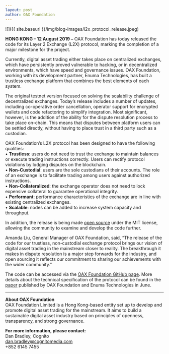 ```yaml
---
layout: post
author: OAX Foundation
---
```

![]({{ site.baseurl }}/img/blog-images/l2x_protocol_release.jpeg)

**HONG KONG – 12 August 2019 –** OAX Foundation has today released the code for its Layer 2 Exchange (L2X) protocol, marking the completion of a major milestone for the project.

Currently, digital asset trading either takes place on centralized exchanges, which have persistently proved vulnerable to hacking, or in decentralized environments, which have speed and governance issues.  OAX Foundation, working with its development partner, Enuma Technologies, has built a trustless exchange platform that combines the best elements of each system.

The original testnet version focused on solving the scalability challenge of decentralized exchanges. Today’s release includes a number of updates, including co-operative order cancellation, operator support for encrypted wallets and code refactoring to simplify integration.  Most significant, however, is the addition of the ability for the dispute resolution process to take place on-chain.  This means that disputes between platform users can be settled directly, without having to place trust in a third party such as a custodian.

OAX Foundation’s L2X protocol has been designed to have the following qualities:  
•	**Trustless**: users do not need to trust the exchange to maintain balances or execute trading instructions correctly. Users can rectify protocol violations by lodging disputes on the blockchain.    
•	**Non-Custodial**: users are the sole custodians of their accounts. The role of an exchange is to facilitate trading among users against authorized instructions.  
•	**Non-Collateralized**: the exchange operator does not need to lock expensive collateral to guarantee operational integrity.  
•	**Performant**: performance characteristics of the exchange are in line with existing centralized exchanges.  
•	**Scalable**: nodes can be added to increase system capacity and throughput.  

In addition, the release is being made [open source](https://github.com/OAXFoundation/l2x-trustless-exchange) under the MIT license, allowing the community to examine and develop the code further.

Amanda Liu, General Manager of OAX Foundation, said, “The release of the code for our trustless, non-custodial exchange protocol brings our vision of digital asset trading in the mainstream closer to reality.  The breakthrough it makes in dispute resolution is a major step forwards for the industry, and open sourcing it reflects our commitment to sharing our achievements with the wider community.”

The code can be accessed via the [OAX Foundation GitHub page](https://github.com/OAXFoundation/l2x-trustless-exchange).  More details about the technical specification of the protocol can be found in the [paper](https://github.com/OAXFoundation/l2x-trustless-exchange/blob/master/docs/l2x-specification.pdf) published by OAX Foundation and Enuma Technologies in June.

---

**About OAX Foundation**  
OAX Foundation Limited is a Hong Kong-based entity set up to develop and promote digital asset trading for the mainstream. It aims to build a sustainable digital asset industry based on principles of openness, transparency, and strong governance.

**For more information, please contact:**  
Dan Bradley, Cognito  
[dan.bradley@cognitomedia.com](mailto:dan.bradley@cognitomedia.com)  
+852 6145 7455  
